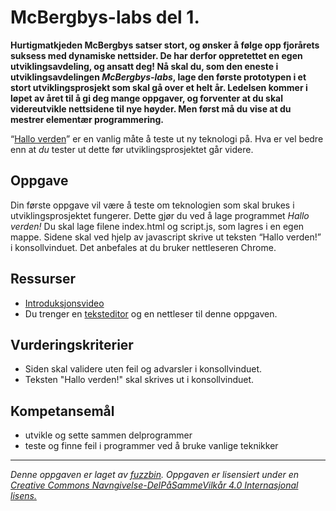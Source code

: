McBergbys-labs del 1.
=====================

**Hurtigmatkjeden McBergbys satser stort, og ønsker å følge opp fjorårets suksess med dynamiske nettsider. De har derfor oppretettet en egen utviklingsavdeling, og ansatt deg! Nå skal du, som den eneste i utviklingsavdelingen *McBergbys-labs*, lage den første prototypen i et stort utviklingsprosjekt som skal gå over et helt år. Ledelsen kommer i løpet av året til å gi deg mange oppgaver, og forventer at du skal videreutvikle nettsidene til nye høyder. Men først må du vise at du mestrer elementær programmering.**

“[Hallo verden](https://en.wikipedia.org/wiki/%22Hello,_World!%22_program)” er en vanlig måte å teste ut ny teknologi på. Hva er vel bedre enn at *du* tester ut dette før utviklingsprosjektet går videre.

Oppgave
-------
Din første oppgave vil være å teste om teknologien som skal brukes i utviklingsprosjektet fungerer. Dette gjør du ved å lage programmet *Hallo verden!* Du skal lage filene index.html og script.js, som lagres i en egen mappe. Sidene skal ved hjelp av javascript skrive ut teksten “Hallo verden!” i konsollvinduet. Det anbefales at du bruker nettleseren Chrome.

Ressurser
---------
* [Introduksjonsvideo](https://www.youtube.com/watch?v=GhQQlihbzFY)
* Du trenger en [teksteditor](http://atom.io) og en nettleser til denne oppgaven.

Vurderingskriterier
-------------------
* Siden skal validere uten feil og advarsler i konsollvinduet.
* Teksten "Hallo verden!" skal skrives ut i konsollvinduet.

Kompetansemål
-------------
* utvikle og sette sammen delprogrammer
* teste og finne feil i programmer ved å bruke vanlige teknikker

---

_Denne oppgaven er laget av [fuzzbin](https://github.com/fuzzbin). Oppgaven er lisensiert under en [Creative Commons Navngivelse-DelPåSammeVilkår 4.0 Internasjonal lisens.
](http://creativecommons.org/licenses/by-sa/4.0/)_
